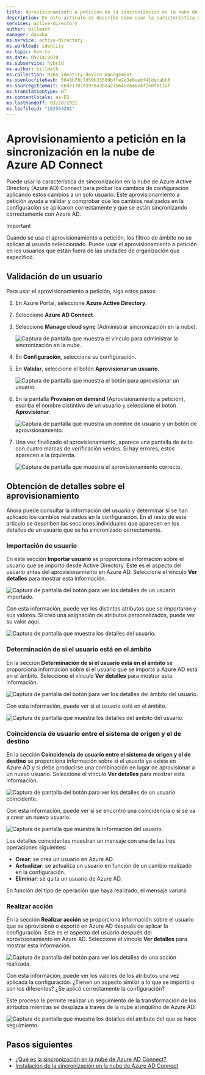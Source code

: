 ```yaml
---
title: Aprovisionamiento a petición en la sincronización en la nube de Azure AD Connect
description: En este artículo se describe cómo usar la característica de sincronización en la nube de Azure AD Connect para probar los cambios de configuración.
services: active-directory
author: billmath
manager: daveba
ms.service: active-directory
ms.workload: identity
ms.topic: how-to
ms.date: 09/14/2020
ms.subservice: hybrid
ms.author: billmath
ms.collection: M365-identity-device-management
ms.openlocfilehash: 5048b78c7d59b3358dbffe2e3e6eedf41decabb8
ms.sourcegitcommit: e6de1702d3958a3bea275645eb46e4f2e0f011af
ms.translationtype: HT
ms.contentlocale: es-ES
ms.lasthandoff: 03/20/2021
ms.locfileid: "102554282"
---
```

# <a name="on-demand-provisioning-in-azure-ad-connect-cloud-sync"></a>Aprovisionamiento a petición en la sincronización en la nube de Azure AD Connect

Puede usar la característica de sincronización en la nube de Azure Active Directory (Azure AD) Connect para probar los cambios de configuración aplicando estos cambios a un solo usuario. Este aprovisionamiento a petición ayuda a validar y comprobar que los cambios realizados en la configuración se aplicaron correctamente y que se están sincronizando correctamente con Azure AD.  

> [!IMPORTANT] 
> Cuando se usa el aprovisionamiento a petición, los filtros de ámbito no se aplican al usuario seleccionado. Puede usar el aprovisionamiento a petición en los usuarios que están fuera de las unidades de organización que especificó.

## <a name="validate-a-user"></a>Validación de un usuario
Para usar el aprovisionamiento a petición, siga estos pasos:

1.  En Azure Portal, seleccione **Azure Active Directory**.
2.  Seleccione **Azure AD Connect**.
3.  Seleccione **Manage cloud sync** (Administrar sincronización en la nube).

    ![Captura de pantalla que muestra el vínculo para administrar la sincronización en la nube.](media/how-to-install/install-6.png)
4. En **Configuración**, seleccione su configuración.
5. En **Validar**, seleccione el botón **Aprovisionar un usuario**. 

   ![Captura de pantalla que muestra el botón para aprovisionar un usuario.](media/how-to-on-demand-provision/on-demand-2.png)

6. En la pantalla **Provision on demand** (Aprovisionamiento a petición), escriba el nombre distintivo de un usuario y seleccione el botón **Aprovisionar**.  
 
   ![Captura de pantalla que muestra un nombre de usuario y un botón de aprovisionamiento.](media/how-to-on-demand-provision/on-demand-3.png)
7. Una vez finalizado el aprovisionamiento, aparece una pantalla de éxito con cuatro marcas de verificación verdes. Si hay errores, estos aparecen a la izquierda.

   ![Captura de pantalla que muestra el aprovisionamiento correcto.](media/how-to-on-demand-provision/on-demand-4.png)

## <a name="get-details-about-provisioning"></a>Obtención de detalles sobre el aprovisionamiento
Ahora puede consultar la información del usuario y determinar si se han aplicado los cambios realizados en la configuración. En el resto de este artículo se describen las secciones individuales que aparecen en los detalles de un usuario que se ha sincronizado correctamente.

### <a name="import-user"></a>Importación de usuario
En esta sección **Importar usuario** se proporciona información sobre el usuario que se importó desde Active Directory. Este es el aspecto del usuario antes del aprovisionamiento en Azure AD. Seleccione el vínculo **Ver detalles** para mostrar esta información.

![Captura de pantalla del botón para ver los detalles de un usuario importado.](media/how-to-on-demand-provision/on-demand-5.png)

Con esta información, puede ver los distintos atributos que se importaron y sus valores. Si creó una asignación de atributos personalizados, puede ver su valor aquí.

![Captura de pantalla que muestra los detalles del usuario.](media/how-to-on-demand-provision/on-demand-6.png)

### <a name="determine-if-user-is-in-scope"></a>Determinación de si el usuario está en el ámbito
En la sección **Determinación de si el usuario está en el ámbito** se proporciona información sobre si el usuario que se importó a Azure AD está en el ámbito. Seleccione el vínculo **Ver detalles** para mostrar esta información.

![Captura de pantalla del botón para ver los detalles del ámbito del usuario.](media/how-to-on-demand-provision/on-demand-7.png)

Con esta información, puede ver si el usuario está en el ámbito.

![Captura de pantalla que muestra los detalles del ámbito del usuario.](media/how-to-on-demand-provision/on-demand-10a.png)

### <a name="match-user-between-source-and-target-system"></a>Coincidencia de usuario entre el sistema de origen y el de destino
En la sección **Coincidencia de usuario entre el sistema de origen y el de destino** se proporciona información sobre si el usuario ya existe en Azure AD y si debe producirse una combinación en lugar de aprovisionar a un nuevo usuario. Seleccione el vínculo **Ver detalles** para mostrar esta información.

![Captura de pantalla del botón para ver los detalles de un usuario coincidente.](media/how-to-on-demand-provision/on-demand-8.png)

Con esta información, puede ver si se encontró una coincidencia o si se va a crear un nuevo usuario.

![Captura de pantalla que muestra la información del usuario.](media/how-to-on-demand-provision/on-demand-11.png)

Los detalles coincidentes muestran un mensaje con una de las tres operaciones siguientes:
- **Crear**: se crea un usuario en Azure AD.
- **Actualizar**: se actualiza un usuario en función de un cambio realizado en la configuración.
- **Eliminar**: se quita un usuario de Azure AD.

En función del tipo de operación que haya realizado, el mensaje variará.

### <a name="perform-action"></a>Realizar acción
En la sección **Realizar acción** se proporciona información sobre el usuario que se aprovisionó o exportó en Azure AD después de aplicar la configuración. Este es el aspecto del usuario después del aprovisionamiento en Azure AD. Seleccione el vínculo **Ver detalles** para mostrar esta información.

![Captura de pantalla del botón para ver los detalles de una acción realizada.](media/how-to-on-demand-provision/on-demand-9.png)

Con esta información, puede ver los valores de los atributos una vez aplicada la configuración. ¿Tienen un aspecto similar a lo que se importó o son los diferentes? ¿Se aplicó correctamente la configuración?  

Este proceso le permite realizar un seguimiento de la transformación de los atributos mientras se desplaza a través de la nube al inquilino de Azure AD.

![Captura de pantalla que muestra los detalles del atributo del que se hace seguimiento.](media/how-to-on-demand-provision/on-demand-12.png)

## <a name="next-steps"></a>Pasos siguientes 

- [¿Qué es la sincronización en la nube de Azure AD Connect?](what-is-cloud-sync.md)
- [Instalación de la sincronización en la nube de Azure AD Connect](how-to-install.md)
 